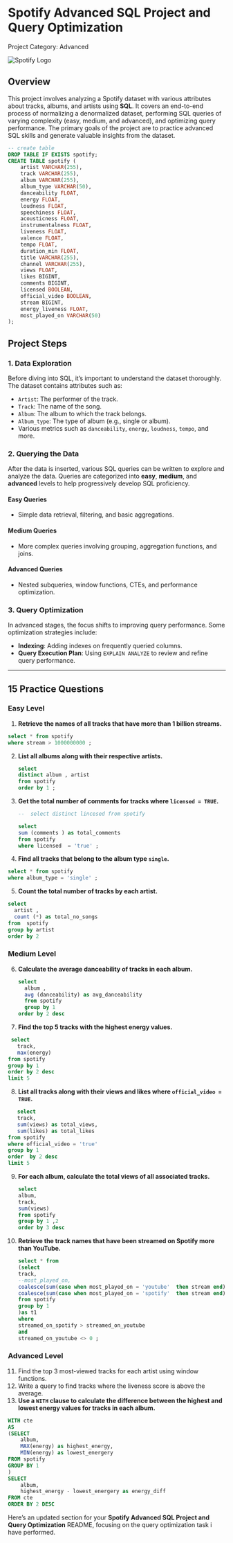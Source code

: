 # Spotify Advanced SQL Project and Query Optimization 
Project Category: Advanced


![Spotify Logo](https://github.com/najirh/najirh-Spotify-Data-Analysis-using-SQL/blob/main/spotify_logo.jpg)

## Overview
This project involves analyzing a Spotify dataset with various attributes about tracks, albums, and artists using **SQL**. It covers an end-to-end process of normalizing a denormalized dataset, performing SQL queries of varying complexity (easy, medium, and advanced), and optimizing query performance. The primary goals of the project are to practice advanced SQL skills and generate valuable insights from the dataset.

```sql
-- create table
DROP TABLE IF EXISTS spotify;
CREATE TABLE spotify (
    artist VARCHAR(255),
    track VARCHAR(255),
    album VARCHAR(255),
    album_type VARCHAR(50),
    danceability FLOAT,
    energy FLOAT,
    loudness FLOAT,
    speechiness FLOAT,
    acousticness FLOAT,
    instrumentalness FLOAT,
    liveness FLOAT,
    valence FLOAT,
    tempo FLOAT,
    duration_min FLOAT,
    title VARCHAR(255),
    channel VARCHAR(255),
    views FLOAT,
    likes BIGINT,
    comments BIGINT,
    licensed BOOLEAN,
    official_video BOOLEAN,
    stream BIGINT,
    energy_liveness FLOAT,
    most_played_on VARCHAR(50)
);
```
## Project Steps

### 1. Data Exploration
Before diving into SQL, it’s important to understand the dataset thoroughly. The dataset contains attributes such as:
- `Artist`: The performer of the track.
- `Track`: The name of the song.
- `Album`: The album to which the track belongs.
- `Album_type`: The type of album (e.g., single or album).
- Various metrics such as `danceability`, `energy`, `loudness`, `tempo`, and more.

### 2. Querying the Data
After the data is inserted, various SQL queries can be written to explore and analyze the data. Queries are categorized into **easy**, **medium**, and **advanced** levels to help progressively develop SQL proficiency.

#### Easy Queries
- Simple data retrieval, filtering, and basic aggregations.
  
#### Medium Queries
- More complex queries involving grouping, aggregation functions, and joins.
  
#### Advanced Queries
- Nested subqueries, window functions, CTEs, and performance optimization.

### 3. Query Optimization
In advanced stages, the focus shifts to improving query performance. Some optimization strategies include:
- **Indexing**: Adding indexes on frequently queried columns.
- **Query Execution Plan**: Using `EXPLAIN ANALYZE` to review and refine query performance.
  
---

## 15 Practice Questions

### Easy Level
1. **Retrieve the names of all tracks that have more than 1 billion streams.**
```sql
select * from spotify 
where stream > 1000000000 ;
```
  
2. **List all albums along with their respective artists.**
   ```sql
   select  
   distinct album , artist   
   from spotify  
   order by 1 ;
   ```

3. **Get the total number of comments for tracks where `licensed = TRUE`.**
      ```sql
      --  select distinct lincesed from spotify 
 
   select  
   sum (comments ) as total_comments 
   from spotify 
   where licensed  = 'true' ;
    ``` 


      
4. **Find all tracks that belong to the album type `single`.**
 ```sql
select * from spotify 
where album_type = 'single' ;
``` 
   
5. **Count the total number of tracks by each artist.**
 ```sql
select 
   artist ,
   count (*) as total_no_songs 
from  spotify 
group by artist
order by 2 
  ```  

### Medium Level
6. **Calculate the average danceability of tracks in each album.**
   ```sql
   select 
     album ,
     avg (danceability) as avg_danceability 
     from spotify
     group by 1
   order by 2 desc 
   ```  

7. **Find the top 5 tracks with the highest energy values.**
```sql
 select 
   track,
   max(energy)
from spotify
group by 1
order by 2 desc 
limit 5
 ```  
   
8. **List all tracks along with their views and likes where `official_video = TRUE`.**
```sql
   select
   track,
   sum(views) as total_views,
   sum(likes) as total_likes 
from spotify
where official_video = 'true'
group by 1
order  by 2 desc
limit 5
 ```  
9. **For each album, calculate the total views of all associated tracks.**
    ```sql
    select
    album,
	track,
	sum(views)
   from spotify
   group by 1 ,2 
   order by 3 desc
    ```

10. **Retrieve the track names that have been streamed on Spotify more than YouTube.**
    ```sql
    select * from 
    (select
    track,
	--most_played_on,
	coalesce(sum(case when most_played_on = 'youtube'  then stream end), 0 ) as streamed_on_youtube,
	coalesce(sum(case when most_played_on = 'spotify'  then stream end), 0 ) as streamed_on_spotify
    from spotify
    group by 1
    )as t1
    where
    streamed_on_spotify > streamed_on_youtube
    and
    streamed_on_youtube <> 0 ;
    ```


### Advanced Level
11. Find the top 3 most-viewed tracks for each artist using window functions.
12. Write a query to find tracks where the liveness score is above the average.
13. **Use a `WITH` clause to calculate the difference between the highest and lowest energy values for tracks in each album.**
```sql
WITH cte
AS
(SELECT 
	album,
	MAX(energy) as highest_energy,
	MIN(energy) as lowest_energery
FROM spotify
GROUP BY 1
)
SELECT 
	album,
	highest_energy - lowest_energery as energy_diff
FROM cte
ORDER BY 2 DESC
```
   
Here’s an updated section for your **Spotify Advanced SQL Project and Query Optimization** README, focusing on the query optimization task i have performed. 


